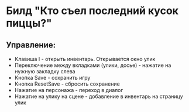 # Билд "Кто съел последний кусок пиццы?"
## Управление:
* Клавиша I - открыть инвентарь. Открывается окно улик
* Переключение между вкладками (улики, досье) - нажатие на нужную закладку слева
* Кнопка Save - сохранить игру
* Кнопка ResetSave - сбросить сохранение
* Нажатие на персонажа - переход в диалог
* Нажатие на улику на сцене - добавление в инвентарь на страницу улик